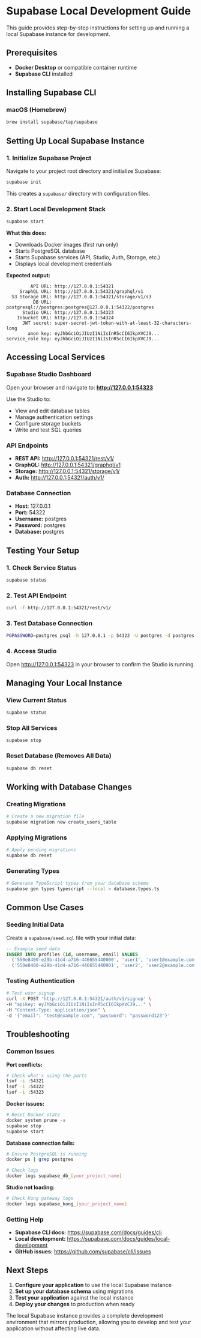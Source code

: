 # Supabase Local Development Guide

This guide provides step-by-step instructions for setting up and running a local Supabase instance for development.

## Prerequisites

- **Docker Desktop** or compatible container runtime
- **Supabase CLI** installed

## Installing Supabase CLI

### macOS (Homebrew)
```bash
brew install supabase/tap/supabase
```

## Setting Up Local Supabase Instance

### 1. Initialize Supabase Project

Navigate to your project root directory and initialize Supabase:

```bash
supabase init
```

This creates a `supabase/` directory with configuration files.

### 2. Start Local Development Stack

```bash
supabase start
```

**What this does:**
- Downloads Docker images (first run only)
- Starts PostgreSQL database
- Starts Supabase services (API, Studio, Auth, Storage, etc.)
- Displays local development credentials

**Expected output:**
```
         API URL: http://127.0.0.1:54321
     GraphQL URL: http://127.0.0.1:54321/graphql/v1
  S3 Storage URL: http://127.0.0.1:54321/storage/v1/s3
          DB URL: postgresql://postgres:postgres@127.0.0.1:54322/postgres
      Studio URL: http://127.0.0.1:54323
    Inbucket URL: http://127.0.0.1:54324
      JWT secret: super-secret-jwt-token-with-at-least-32-characters-long
        anon key: eyJhbGciOiJIUzI1NiIsInR5cCI6IkpXVCJ9...
service_role key: eyJhbGciOiJIUzI1NiIsInR5cCI6IkpXVCJ9...
```

## Accessing Local Services

### Supabase Studio Dashboard
Open your browser and navigate to: **http://127.0.0.1:54323**

Use the Studio to:
- View and edit database tables
- Manage authentication settings
- Configure storage buckets
- Write and test SQL queries

### API Endpoints
- **REST API:** http://127.0.0.1:54321/rest/v1/
- **GraphQL:** http://127.0.0.1:54321/graphql/v1
- **Storage:** http://127.0.0.1:54321/storage/v1/
- **Auth:** http://127.0.0.1:54321/auth/v1/

### Database Connection
- **Host:** 127.0.0.1
- **Port:** 54322
- **Username:** postgres
- **Password:** postgres
- **Database:** postgres

## Testing Your Setup

### 1. Check Service Status
```bash
supabase status
```

### 2. Test API Endpoint
```bash
curl -f http://127.0.0.1:54321/rest/v1/
```

### 3. Test Database Connection
```bash
PGPASSWORD=postgres psql -h 127.0.0.1 -p 54322 -U postgres -d postgres -c "SELECT version();"
```

### 4. Access Studio
Open http://127.0.0.1:54323 in your browser to confirm the Studio is running.

## Managing Your Local Instance

### View Current Status
```bash
supabase status
```

### Stop All Services
```bash
supabase stop
```

### Reset Database (Removes All Data)
```bash
supabase db reset
```

## Working with Database Changes

### Creating Migrations
```bash
# Create a new migration file
supabase migration new create_users_table
```

### Applying Migrations
```bash
# Apply pending migrations
supabase db reset
```

### Generating Types
```bash
# Generate TypeScript types from your database schema
supabase gen types typescript --local > database.types.ts
```

## Common Use Cases

### Seeding Initial Data
Create a `supabase/seed.sql` file with your initial data:

```sql
-- Example seed data
INSERT INTO profiles (id, username, email) VALUES
  ('550e8400-e29b-41d4-a716-446655440000', 'user1', 'user1@example.com'),
  ('550e8400-e29b-41d4-a716-446655440001', 'user2', 'user2@example.com');
```

### Testing Authentication
```bash
# Test user signup
curl -X POST 'http://127.0.0.1:54321/auth/v1/signup' \
-H "apikey: eyJhbGciOiJIUzI1NiIsInR5cCI6IkpXVCJ9..." \
-H "Content-Type: application/json" \
-d '{"email": "test@example.com", "password": "password123"}'
```

## Troubleshooting

### Common Issues

**Port conflicts:**
```bash
# Check what's using the ports
lsof -i :54321
lsof -i :54322
lsof -i :54323
```

**Docker issues:**
```bash
# Reset Docker state
docker system prune -a
supabase stop
supabase start
```

**Database connection fails:**
```bash
# Ensure PostgreSQL is running
docker ps | grep postgres

# Check logs
docker logs supabase_db_[your_project_name]
```

**Studio not loading:**
```bash
# Check Kong gateway logs
docker logs supabase_kong_[your_project_name]
```

### Getting Help

- **Supabase CLI docs:** https://supabase.com/docs/guides/cli
- **Local development:** https://supabase.com/docs/guides/local-development
- **GitHub issues:** https://github.com/supabase/cli/issues

## Next Steps

1. **Configure your application** to use the local Supabase instance
2. **Set up your database schema** using migrations
3. **Test your application** against the local instance
4. **Deploy your changes** to production when ready

The local Supabase instance provides a complete development environment that mirrors production, allowing you to develop and test your application without affecting live data.

